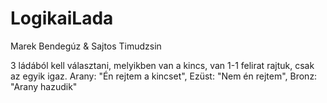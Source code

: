 # LogikaiLada
Marek Bendegúz & Sajtos Timudzsin


3 ládából kell választani, melyikben van a kincs, van 1-1 felirat rajtuk, csak az egyik igaz. Arany: "Én rejtem a kincset", Ezüst: "Nem én rejtem", Bronz: "Arany hazudik"
